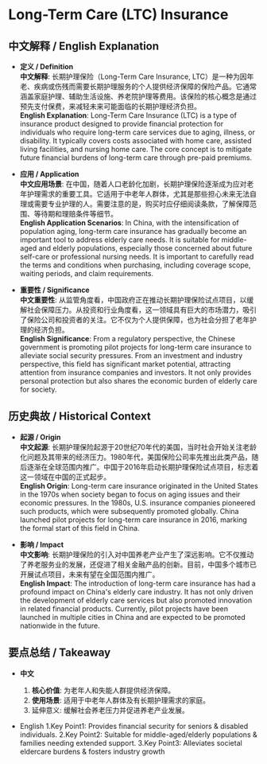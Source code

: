# Long-Term Care (LTC) Insurance

## 中文解释 / English Explanation

* **定义 / Definition**  
  **中文解释**: 长期护理保险（Long-Term Care Insurance, LTC）是一种为因年老、疾病或伤残而需要长期护理服务的个人提供经济保障的保险产品。它通常涵盖家庭护理、辅助生活设施、养老院护理等费用。该保险的核心概念是通过预先支付保费，来减轻未来可能面临的长期护理经济负担。  
  **English Explanation**: Long-Term Care Insurance (LTC) is a type of insurance product designed to provide financial protection for individuals who require long-term care services due to aging, illness, or disability. It typically covers costs associated with home care, assisted living facilities, and nursing home care. The core concept is to mitigate future financial burdens of long-term care through pre-paid premiums.

* **应用 / Application**  
  **中文应用场景**: 在中国，随着人口老龄化加剧，长期护理保险逐渐成为应对老年护理需求的重要工具。它适用于中老年人群体，尤其是那些担心未来无法自理或需要专业护理的人。需要注意的是，购买时应仔细阅读条款，了解保障范围、等待期和理赔条件等细节。  
  **English Application Scenarios**: In China, with the intensification of population aging, long-term care insurance has gradually become an important tool to address elderly care needs. It is suitable for middle-aged and elderly populations, especially those concerned about future self-care or professional nursing needs. It is important to carefully read the terms and conditions when purchasing, including coverage scope, waiting periods, and claim requirements.

* **重要性 / Significance**  
  **中文重要性**: 从监管角度看，中国政府正在推动长期护理保险试点项目，以缓解社会保障压力。从投资和行业角度看，这一领域具有巨大的市场潜力，吸引了保险公司和投资者的关注。它不仅为个人提供保障，也为社会分担了老年护理的经济负担。  
  **English Significance**: From a regulatory perspective, the Chinese government is promoting pilot projects for long-term care insurance to alleviate social security pressures. From an investment and industry perspective, this field has significant market potential, attracting attention from insurance companies and investors. It not only provides personal protection but also shares the economic burden of elderly care for society.

## 历史典故 / Historical Context

* **起源 / Origin**  
  **中文起源**: 长期护理保险起源于20世纪70年代的美国，当时社会开始关注老龄化问题及其带来的经济压力。1980年代，美国保险公司率先推出此类产品，随后逐渐在全球范围内推广。中国于2016年启动长期护理保险试点项目，标志着这一领域在中国的正式起步。  
  **English Origin**: Long-term care insurance originated in the United States in the 1970s when society began to focus on aging issues and their economic pressures. In the 1980s, U.S. insurance companies pioneered such products, which were subsequently promoted globally. China launched pilot projects for long-term care insurance in 2016, marking the formal start of this field in China.

* **影响 / Impact**  
  **中文影响**: 长期护理保险的引入对中国养老产业产生了深远影响。它不仅推动了养老服务业的发展，还促进了相关金融产品的创新。目前，中国多个城市已开展试点项目，未来有望在全国范围内推广。  
  **English Impact**: The introduction of long-term care insurance has had a profound impact on China's elderly care industry. It has not only driven the development of elderly care services but also promoted innovation in related financial products. Currently, pilot projects have been launched in multiple cities in China and are expected to be promoted nationwide in the future.

## 要点总结 / Takeaway

* **中文**  
  1. **核心价值**:  为老年人和失能人群提供经济保障。
  2. **使用场景**:  适用于中老年人群体及有长期护理需求的家庭。
  3.  延伸意义:  缓解社会养老压力并促进养老产业发展。

* English
1.Key Point1: Provides financial security for seniors & disabled individuals.
2.Key Point2: Suitable for middle-aged/elderly populations & families needing extended support.
3.Key Point3: Alleviates societal eldercare burdens & fosters industry growth